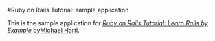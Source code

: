 #Ruby on Rails Tutorial: sample application

This is the sample application for 
[*Ruby on Rails Tutorial: Learn Rails by Example*](http://railstutorial.org/)
by[Michael Hartl](http://michaelhartl.com/).